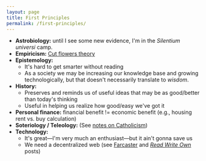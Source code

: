 ```yaml
---
layout: page
title: First Principles
permalink: /first-principles/
---
```

- **Astrobiology:** until I see some new evidence, I'm in the *Silentium universi* camp.
- **Empiricism:** [Cut flowers theory](/cut-flowers.html)
- **Epistemology:**
	- It's hard to get smarter without reading
	- As a society we may be increasing our knowledge base and growing technologically, but that doesn't necessarily translate to *wisdom*.
- **History:**
	- Preserves and reminds us of useful ideas that may be as good/better than today's thinking
	- Useful in helping us realize how good/easy we've got it
- **Personal finance:** financial benefit != economic benefit (e.g., housing rent vs. buy calculation)
- **Soteriology / Teleology:** (See [notes on Catholicism](/catholic))
- **Technology:**
	- It's great—I'm very much an enthusiast—but it ain't gonna save us
	- We need a decentralized web (see [Farcaster](/farcaster.html) and [*Read Write Own*](/books/read-write-own/) posts)